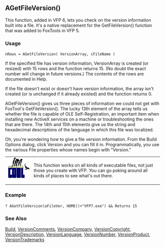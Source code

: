 ## AGetFileVersion()

This function, added in VFP 6, lets you check on the version information built into a file. It's a native replacement for the GetFileVersion() function that was added to FoxTools in VFP 5.

### Usage

```foxpro
nRows = AGetFileVersion( VersionArray, cFileName )
```

If the specified file has version information, VersionArray is created (or resized) with 15 rows and the function returns 15. (No doubt the exact number will change in future versions.) The contents of the rows are documented in Help. 

If the file doesn't exist or doesn't have version information, the array isn't created (or is unchanged if it already existed) and the function returns 0.

AGetFileVersion() gives us three pieces of information we could not get with FoxTool's GetFileVersion(). The lucky 13th element of the array tells us whether the file is capable of OLE Self-Registration, an important item when installing new ActiveX services on a machine or troubleshooting the ones that are there. The 14th and 15th elements give us the string and hexadecimal descriptions of the language in which this file was localized.

Oh, you're wondering how to give a file version information. From the Build Options dialog, click Version and you can fill it in. Programmatically, you use the various File properties whose names begin with "Version."

<table border=0 cellspacing=0 cellpadding=0 width=100%>
<tr>
  <td width=17% valign=top>
<img width=114 height=67 src="cool.gif"></p>
  </td>
  <td width=83%>
  <p>This function works on all kinds of executable files, not just those you create with VFP. You can go poking around all kinds of places to see what's out there.</p>
  </td>
 </tr>
</table>

### Example

```foxpro
? AGetFileVersion(aFileVer, HOME()+"VFP7.exe") && Returns 15
```
### See Also

[Build](s4g771.md), [VersionComments](s4g741.md), [VersionCompany](s4g741.md), [VersionCopyright](s4g741.md), [VersionDescription](s4g741.md), [VersionLanguage](s4g741.md), [VersionNumber](s4g741.md), [VersionProduct](s4g741.md), [VersionTrademarks](s4g741.md)